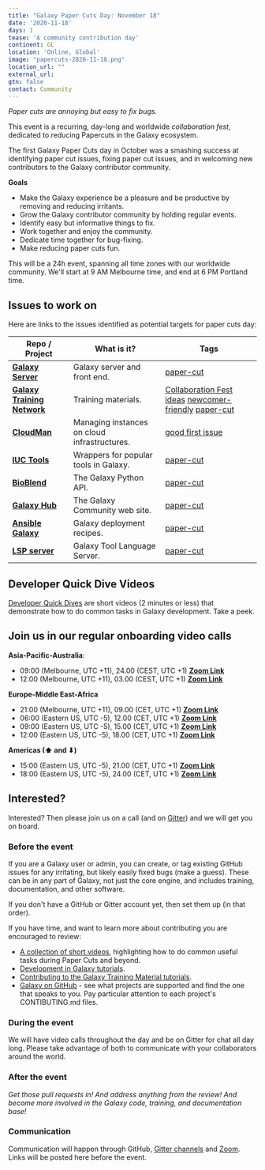 ```yaml
---
title: "Galaxy Paper Cuts Day: November 18"
date: '2020-11-18'
days: 1
tease: 'A community contribution day'
continent: GL
location: 'Online, Global'
image: "papercuts-2020-11-18.png"
location_url: ""
external_url:
gtn: false
contact: Community
---
```


*Paper cuts are annoying but easy to fix bugs.*

This event is a recurring, day-long and worldwide *collaboration fest*, dedicated to reducing Papercuts in the Galaxy ecosystem.

The first Galaxy Paper Cuts day in October was a smashing success at identifying paper cut issues, fixing paper cut issues, and in welcoming new contributors to the Galaxy contributor community.

**Goals**

* Make the Galaxy experience be a pleasure and be productive by removing and reducing irritants.
* Grow the Galaxy contributor community by holding regular events.
* Identify easy but informative things to fix.
* Work together and enjoy the community.
* Dedicate time together for bug-fixing.
* Make reducing paper cuts fun.

This will be a 24h event, spanning all time zones with our worldwide community. We'll start at 9 AM Melbourne time, and end at 6 PM Portland time.

## Issues to work on

Here are links to the issues identified as potential targets for paper cuts day:


| Repo / Project | What is it? | Tags |
| --- | --- | --- |
| **[Galaxy Server](https://github.com/galaxyproject/galaxy)** | Galaxy server and front end. | <a class="btn btn-info btn-sm" href="https://github.com/galaxyproject/galaxy/issues?q=is%3Aopen+label%3Apaper-cut" role="button">paper-cut</a> | 
| **[Galaxy Training Network](https://github.com/galaxyproject/training-material)** | Training materials. | <a class="btn btn-info btn-sm" href="https://github.com/galaxyproject/training-material/issues/2070" role="button">Collaboration Fest ideas</a> <a class="btn btn-info btn-sm" href="https://github.com/galaxyproject/training-material/labels/newcomer-friendly" role="button">newcomer-friendly</a> <a class="btn btn-info btn-sm" href="https://github.com/galaxyproject/training-material/labels/paper-cut" role="button">paper-cut</a> | 
| **[CloudMan](https://github.com/galaxyproject/cloudman)** | Managing instances on cloud infrastructures. | <a class="btn btn-info btn-sm" href="https://github.com/galaxyproject/cloudman/labels/good%20first%20issue" role="button">good first issue</a> | 
| **[IUC Tools](https://github.com/galaxyproject/tools-iuc)** | Wrappers for popular tools in Galaxy. | <a class="btn btn-info btn-sm" href="https://github.com/galaxyproject/tools-iuc/issues?q=is%3Aopen+is%3Aissue+label%3Apaper-cut" role="button">paper-cut</a>  | 
| **[BioBlend](https://github.com/galaxyproject/bioblend)** | The Galaxy Python API. | <a class="btn btn-info btn-sm" href="https://github.com/galaxyproject/bioblend/issues?q=is%3Aopen+is%3Aissue+label%3Apaper-cut" role="button">paper-cut</a> | 
| **[Galaxy Hub](https://github.com/galaxyproject/galaxy-hub/)** | The Galaxy Community web site. | <a class="btn btn-info btn-sm" href="https://github.com/galaxyproject/galaxy-hub/labels/paper-cut">paper-cut</a> | 
| **[Ansible Galaxy](https://github.com/galaxyproject/ansible-galaxy/)** | Galaxy deployment recipes.  | <a class="btn btn-info btn-sm" href="https://github.com/galaxyproject/ansible-galaxy/labels/paper-cut">paper-cut</a> | 
| **[LSP server](https://github.com/galaxyproject/galaxy-language-server/)** | Galaxy Tool Language Server.  | <a class="btn btn-info btn-sm" href="https://github.com/galaxyproject/galaxy-language-server/labels/paper-cut">paper-cut</a> | 


## Developer Quick Dive Videos

[Developer Quick Dives](https://www.youtube.com/playlist?list=PLNFLKDpdM3B8Ro-V0mZboQjj40RimRZ8n) are short videos (2 minutes or less) that demonstrate how to do common tasks in Galaxy development.  Take a peek.


## Join us in our regular onboarding video calls

**Asia-Pacific-Australia**:

* 09:00 (Melbourne, UTC +11), 24.00 (CEST, UTC +1) [**Zoom Link**](https://zoom.us/j/98437529229?pwd=NkJKYTNta2pyZldYVVRSbkw4Z0NoZz09)
* 12:00 (Melbourne, UTC +11), 03.00 (CEST, UTC +1) [**Zoom Link**](https://zoom.us/j/98437529229?pwd=NkJKYTNta2pyZldYVVRSbkw4Z0NoZz09)

**Europe-Middle East-Africa**

* 21:00 (Melbourne, UTC +11), 09.00 (CET, UTC +1) [**Zoom Link**](https://us02web.zoom.us/j/87522083149?pwd=YlRQYnVraTV6NkpaSHFvNCtwNVgxdz09)
* 06:00 (Eastern US, UTC -5), 12.00 (CET, UTC +1) [**Zoom Link**](https://us02web.zoom.us/j/87122599526?pwd=OFl1V2piL1ZnVDRqY1BBVy9NakFMZz09)
* 09:00 (Eastern US, UTC -5), 15.00 (CET, UTC +1) [**Zoom Link**](https://us02web.zoom.us/j/88003094806?pwd=RC85MDlKS3psTXZjdG1yaDQrU0dQUT09)
* 12:00 (Eastern US, UTC -5), 18.00 (CET, UTC +1) [**Zoom Link**](https://us02web.zoom.us/j/89646488078?pwd=R0trSTNGV3ZyQnlLZUFpb01kK01odz09)

**Americas (⬆ and ⬇)**

* 15:00 (Eastern US, UTC -5), 21.00 (CET, UTC +1) [**Zoom Link**](https://zoom.us/j/94262634718?pwd=ZitJM1JBMGxlbExnZWxOOFJmbnB6UT09)
* 18:00 (Eastern US, UTC -5), 24.00 (CET, UTC +1) [**Zoom Link**](https://zoom.us/j/94262634718?pwd=ZitJM1JBMGxlbExnZWxOOFJmbnB6UT09)


## Interested?

Interested? Then please join us on a call (and on [Gitter](https://gitter.im/galaxyproject/Lobby)) and we will get you on board.

### Before the event

If you are a Galaxy user or admin, you can create, or tag existing GitHub issues for any irritating, but likely easily fixed bugs (make a guess). These can be in any part of Galaxy, not just the core engine, and includes training, documentation, and other software.

If you don't have a GitHub or Gitter account yet, then set them up (in that order).

If you have time, and want to learn more about contributing you are encouraged to review:

* [A collection of short videos](https://www.youtube.com/playlist?list=PLNFLKDpdM3B8Ro-V0mZboQjj40RimRZ8n), highlighting how to do common useful tasks during Paper Cuts and beyond.
* [Development in Galaxy tutorials](https://training.galaxyproject.org/training-material/topics/dev/).
* [Contributing to the Galaxy Training Material tutorials](https://training.galaxyproject.org/training-material/topics/contributing/).
* [Galaxy on GitHub](https://github.com/galaxyproject) - see what projects are supported and find the one that speaks to you. Pay particular attention to each project's CONTIBUTING.md files.

### During the event

We will have video calls throughout the day and be on Gitter for chat all day long. Please take advantage of both to communicate with your collaborators around the world.

### After the event

*Get those pull requests in! And address anything from the review! And become more involved in the Galaxy code, training, and documentation base!*

### Communication

Communication will happen through GitHub, [Gitter channels](https://gitter.im/galaxyproject/Lobby) and [Zoom](#join-us-in-our-regular-video-calls). Links will be posted here before the event.  
